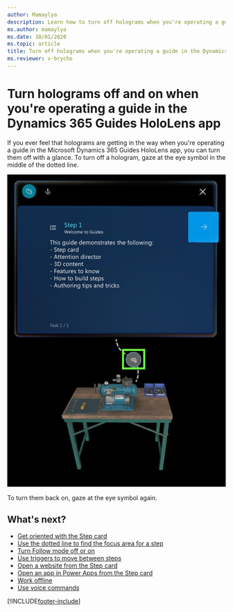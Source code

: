 ```yaml
---
author: Mamaylya
description: Learn how to turn off holograms when you're operating a guide in the Microsoft Dynamics 365 Guides HoloLens app
ms.author: mamaylya
ms.date: 10/01/2020
ms.topic: article
title: Turn off holograms when you're operating a guide in the Dynamics 365 Guides HoloLens app
ms.reviewer: v-brycho
---
```


# Turn holograms off and on when you're operating a guide in the Dynamics 365 Guides HoloLens app

If you ever feel that holograms are getting in the way when you're operating a guide in the Microsoft Dynamics 365 Guides HoloLens app, you can turn them off with a glance. To turn off a hologram, gaze at the eye symbol in the middle of the dotted line.

![Eye symbol.](media/dotted-line-eye.jpg "Eye symbol")

To turn them back on, gaze at the eye symbol again. 

## What's next?

- [Get oriented with the Step card](operator-step-card-orientation.md)
-  [Use the dotted line to find the focus area for a step](operator-dotted-line.md)
-  [Turn Follow mode off or on](operator-follow-mode.md)
-  [Use triggers to move between steps](operator-trigger.md)
-  [Open a website from the Step card](operator-website-link.md)
-  [Open an app in Power Apps from the Step card](operator-powerapps-link.md)
-  [Work offline](operator-offline-mode.md)
-  [Use voice commands](voice-commands.md)


[!INCLUDE[footer-include](../includes/footer-banner.md)]
